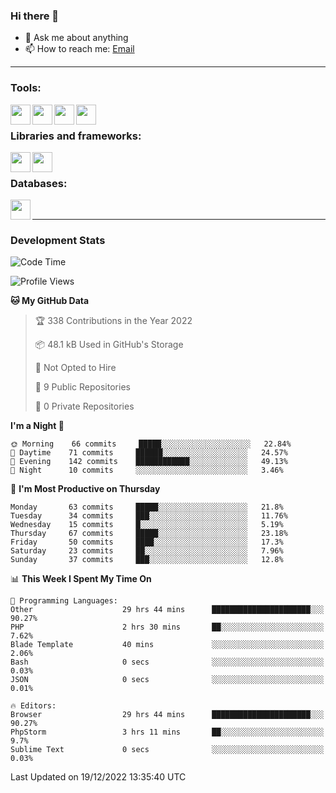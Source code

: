 ### Hi there 👋

<!-- - 🔭 I’m currently working on [huyviet] -->
- 💬 Ask me about anything
- 📫 How to reach me: [Email]
<!-- - ⚡ Fun fact: abc -->

---

### Tools:
<img align='left' height="32" width="32" src="https://cdn.jsdelivr.net/npm/simple-icons@4.8.0/icons/phpstorm.svg" />
<img align='left' height="32" width="32" src="https://cdn.jsdelivr.net/npm/simple-icons@4.8.0/icons/sublimetext.svg" />
<img align='left' height="32" width="32" src="https://cdn.jsdelivr.net/npm/simple-icons@4.8.0/icons/laragon.svg" />
<img align='left' height="32" width="32" src="https://cdn.jsdelivr.net/npm/simple-icons@4.8.0/icons/xampp.svg" />
<br>

### Libraries and frameworks:
<img align='left' height="32" width="32" src="https://cdn.jsdelivr.net/npm/simple-icons@4.8.0/icons/laravel.svg" />
<img align='left' height="32" width="32" src="https://cdn.jsdelivr.net/npm/simple-icons@4.8.0/icons/jquery.svg" />
<br>

### Databases:
<img align='left' height="32" width="32" src="https://cdn.jsdelivr.net/npm/simple-icons@4.8.0/icons/mysql.svg" />
<br>

---
### Development Stats
<!--START_SECTION:waka-->
![Code Time](http://img.shields.io/badge/Code%20Time-550%20hrs%2050%20mins-blue)

![Profile Views](http://img.shields.io/badge/Profile%20Views-75-blue)

**🐱 My GitHub Data** 

> 🏆 338 Contributions in the Year 2022
 > 
> 📦 48.1 kB Used in GitHub's Storage 
 > 
> 🚫 Not Opted to Hire
 > 
> 📜 9 Public Repositories 
 > 
> 🔑 0 Private Repositories  
 > 
**I'm a Night 🦉** 

```text
🌞 Morning    66 commits     █████░░░░░░░░░░░░░░░░░░░░   22.84% 
🌆 Daytime    71 commits     ██████░░░░░░░░░░░░░░░░░░░   24.57% 
🌃 Evening    142 commits    ████████████░░░░░░░░░░░░░   49.13% 
🌙 Night      10 commits     ░░░░░░░░░░░░░░░░░░░░░░░░░   3.46%

```
📅 **I'm Most Productive on Thursday** 

```text
Monday       63 commits     █████░░░░░░░░░░░░░░░░░░░░   21.8% 
Tuesday      34 commits     ███░░░░░░░░░░░░░░░░░░░░░░   11.76% 
Wednesday    15 commits     █░░░░░░░░░░░░░░░░░░░░░░░░   5.19% 
Thursday     67 commits     █████░░░░░░░░░░░░░░░░░░░░   23.18% 
Friday       50 commits     ████░░░░░░░░░░░░░░░░░░░░░   17.3% 
Saturday     23 commits     ██░░░░░░░░░░░░░░░░░░░░░░░   7.96% 
Sunday       37 commits     ███░░░░░░░░░░░░░░░░░░░░░░   12.8%

```


📊 **This Week I Spent My Time On** 

```text
💬 Programming Languages: 
Other                    29 hrs 44 mins      ██████████████████████░░░   90.27% 
PHP                      2 hrs 30 mins       ██░░░░░░░░░░░░░░░░░░░░░░░   7.62% 
Blade Template           40 mins             ░░░░░░░░░░░░░░░░░░░░░░░░░   2.06% 
Bash                     0 secs              ░░░░░░░░░░░░░░░░░░░░░░░░░   0.03% 
JSON                     0 secs              ░░░░░░░░░░░░░░░░░░░░░░░░░   0.01%

🔥 Editors: 
Browser                  29 hrs 44 mins      ██████████████████████░░░   90.27% 
PhpStorm                 3 hrs 11 mins       ██░░░░░░░░░░░░░░░░░░░░░░░   9.7% 
Sublime Text             0 secs              ░░░░░░░░░░░░░░░░░░░░░░░░░   0.03%

```


 Last Updated on 19/12/2022 13:35:40 UTC
<!--END_SECTION:waka-->

[huyviet]: https://huyviet.vn/
[EMAIl]: https://mail.google.com/mail/u/0/?fs=1&tf=cm&source=mailto&to=huynguyenviet0110@gmail.com
